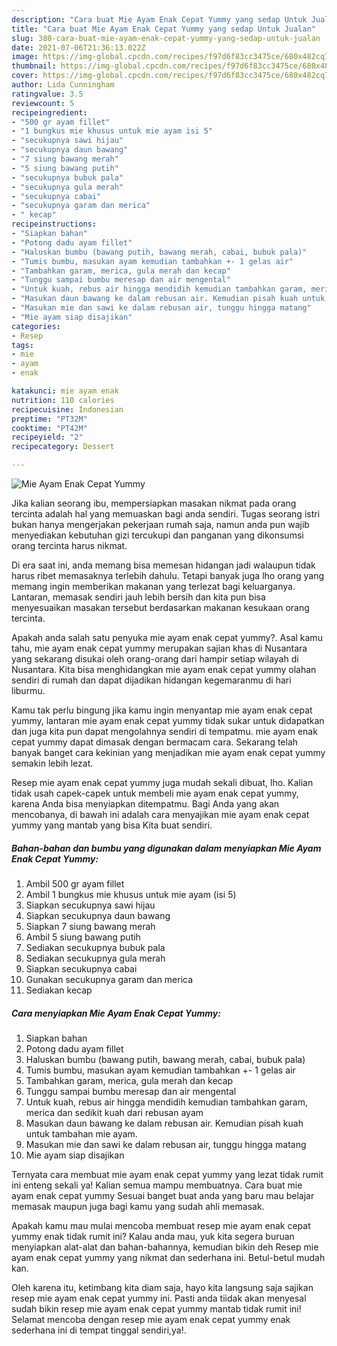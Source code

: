 ```yaml
---
description: "Cara buat Mie Ayam Enak Cepat Yummy yang sedap Untuk Jualan"
title: "Cara buat Mie Ayam Enak Cepat Yummy yang sedap Untuk Jualan"
slug: 380-cara-buat-mie-ayam-enak-cepat-yummy-yang-sedap-untuk-jualan
date: 2021-07-06T21:36:13.022Z
image: https://img-global.cpcdn.com/recipes/f97d6f83cc3475ce/680x482cq70/mie-ayam-enak-cepat-yummy-foto-resep-utama.jpg
thumbnail: https://img-global.cpcdn.com/recipes/f97d6f83cc3475ce/680x482cq70/mie-ayam-enak-cepat-yummy-foto-resep-utama.jpg
cover: https://img-global.cpcdn.com/recipes/f97d6f83cc3475ce/680x482cq70/mie-ayam-enak-cepat-yummy-foto-resep-utama.jpg
author: Lida Cunningham
ratingvalue: 3.5
reviewcount: 5
recipeingredient:
- "500 gr ayam fillet"
- "1 bungkus mie khusus untuk mie ayam isi 5"
- "secukupnya sawi hijau"
- "secukupnya daun bawang"
- "7 siung bawang merah"
- "5 siung bawang putih"
- "secukupnya bubuk pala"
- "secukupnya gula merah"
- "secukupnya cabai"
- "secukupnya garam dan merica"
- " kecap"
recipeinstructions:
- "Siapkan bahan"
- "Potong dadu ayam fillet"
- "Haluskan bumbu (bawang putih, bawang merah, cabai, bubuk pala)"
- "Tumis bumbu, masukan ayam kemudian tambahkan +- 1 gelas air"
- "Tambahkan garam, merica, gula merah dan kecap"
- "Tunggu sampai bumbu meresap dan air mengental"
- "Untuk kuah, rebus air hingga mendidih kemudian tambahkan garam, merica dan sedikit kuah dari rebusan ayam"
- "Masukan daun bawang ke dalam rebusan air. Kemudian pisah kuah untuk tambahan mie ayam."
- "Masukan mie dan sawi ke dalam rebusan air, tunggu hingga matang"
- "Mie ayam siap disajikan"
categories:
- Resep
tags:
- mie
- ayam
- enak

katakunci: mie ayam enak 
nutrition: 110 calories
recipecuisine: Indonesian
preptime: "PT32M"
cooktime: "PT42M"
recipeyield: "2"
recipecategory: Dessert

---
```



![Mie Ayam Enak Cepat Yummy](https://img-global.cpcdn.com/recipes/f97d6f83cc3475ce/680x482cq70/mie-ayam-enak-cepat-yummy-foto-resep-utama.jpg)

Jika kalian seorang ibu, mempersiapkan masakan nikmat pada orang tercinta adalah hal yang memuaskan bagi anda sendiri. Tugas seorang istri bukan hanya mengerjakan pekerjaan rumah saja, namun anda pun wajib menyediakan kebutuhan gizi tercukupi dan panganan yang dikonsumsi orang tercinta harus nikmat.

Di era  saat ini, anda memang bisa memesan hidangan jadi walaupun tidak harus ribet memasaknya terlebih dahulu. Tetapi banyak juga lho orang yang memang ingin memberikan makanan yang terlezat bagi keluarganya. Lantaran, memasak sendiri jauh lebih bersih dan kita pun bisa menyesuaikan masakan tersebut berdasarkan makanan kesukaan orang tercinta. 



Apakah anda salah satu penyuka mie ayam enak cepat yummy?. Asal kamu tahu, mie ayam enak cepat yummy merupakan sajian khas di Nusantara yang sekarang disukai oleh orang-orang dari hampir setiap wilayah di Nusantara. Kita bisa menghidangkan mie ayam enak cepat yummy olahan sendiri di rumah dan dapat dijadikan hidangan kegemaranmu di hari liburmu.

Kamu tak perlu bingung jika kamu ingin menyantap mie ayam enak cepat yummy, lantaran mie ayam enak cepat yummy tidak sukar untuk didapatkan dan juga kita pun dapat mengolahnya sendiri di tempatmu. mie ayam enak cepat yummy dapat dimasak dengan bermacam cara. Sekarang telah banyak banget cara kekinian yang menjadikan mie ayam enak cepat yummy semakin lebih lezat.

Resep mie ayam enak cepat yummy juga mudah sekali dibuat, lho. Kalian tidak usah capek-capek untuk membeli mie ayam enak cepat yummy, karena Anda bisa menyiapkan ditempatmu. Bagi Anda yang akan mencobanya, di bawah ini adalah cara menyajikan mie ayam enak cepat yummy yang mantab yang bisa Kita buat sendiri.

<!--inarticleads1-->

##### Bahan-bahan dan bumbu yang digunakan dalam menyiapkan Mie Ayam Enak Cepat Yummy:

1. Ambil 500 gr ayam fillet
1. Ambil 1 bungkus mie khusus untuk mie ayam (isi 5)
1. Siapkan secukupnya sawi hijau
1. Siapkan secukupnya daun bawang
1. Siapkan 7 siung bawang merah
1. Ambil 5 siung bawang putih
1. Sediakan secukupnya bubuk pala
1. Sediakan secukupnya gula merah
1. Siapkan secukupnya cabai
1. Gunakan secukupnya garam dan merica
1. Sediakan  kecap




<!--inarticleads2-->

##### Cara menyiapkan Mie Ayam Enak Cepat Yummy:

1. Siapkan bahan
1. Potong dadu ayam fillet
1. Haluskan bumbu (bawang putih, bawang merah, cabai, bubuk pala)
1. Tumis bumbu, masukan ayam kemudian tambahkan +- 1 gelas air
1. Tambahkan garam, merica, gula merah dan kecap
1. Tunggu sampai bumbu meresap dan air mengental
1. Untuk kuah, rebus air hingga mendidih kemudian tambahkan garam, merica dan sedikit kuah dari rebusan ayam
1. Masukan daun bawang ke dalam rebusan air. Kemudian pisah kuah untuk tambahan mie ayam.
1. Masukan mie dan sawi ke dalam rebusan air, tunggu hingga matang
1. Mie ayam siap disajikan




Ternyata cara membuat mie ayam enak cepat yummy yang lezat tidak rumit ini enteng sekali ya! Kalian semua mampu membuatnya. Cara buat mie ayam enak cepat yummy Sesuai banget buat anda yang baru mau belajar memasak maupun juga bagi kamu yang sudah ahli memasak.

Apakah kamu mau mulai mencoba membuat resep mie ayam enak cepat yummy enak tidak rumit ini? Kalau anda mau, yuk kita segera buruan menyiapkan alat-alat dan bahan-bahannya, kemudian bikin deh Resep mie ayam enak cepat yummy yang nikmat dan sederhana ini. Betul-betul mudah kan. 

Oleh karena itu, ketimbang kita diam saja, hayo kita langsung saja sajikan resep mie ayam enak cepat yummy ini. Pasti anda tiidak akan menyesal sudah bikin resep mie ayam enak cepat yummy mantab tidak rumit ini! Selamat mencoba dengan resep mie ayam enak cepat yummy enak sederhana ini di tempat tinggal sendiri,ya!.

